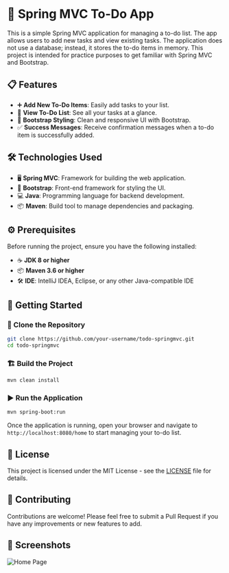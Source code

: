 # 📝 Spring MVC To-Do App

This is a simple Spring MVC application for managing a to-do list. The app allows users to add new tasks and view existing tasks. The application does not use a database; instead, it stores the to-do items in memory. This project is intended for practice purposes to get familiar with Spring MVC and Bootstrap.

## 📋 Features

- ➕ **Add New To-Do Items**: Easily add tasks to your list.
- 👀 **View To-Do List**: See all your tasks at a glance.
- 🎨 **Bootstrap Styling**: Clean and responsive UI with Bootstrap.
- ✅ **Success Messages**: Receive confirmation messages when a to-do item is successfully added.

## 🛠️ Technologies Used

- 🖥️ **Spring MVC**: Framework for building the web application.
- 🎨 **Bootstrap**: Front-end framework for styling the UI.
- 💻 **Java**: Programming language for backend development.
- 📦 **Maven**: Build tool to manage dependencies and packaging.

## ⚙️ Prerequisites

Before running the project, ensure you have the following installed:

- ☕ **JDK 8 or higher**
- 📦 **Maven 3.6 or higher**
- 🛠️ **IDE**: IntelliJ IDEA, Eclipse, or any other Java-compatible IDE

## 🚀 Getting Started

### 📂 Clone the Repository

```bash
git clone https://github.com/your-username/todo-springmvc.git
cd todo-springmvc
```

### 🏗️ Build the Project

```bash
mvn clean install
```

### ▶️ Run the Application

```bash
mvn spring-boot:run
```

Once the application is running, open your browser and navigate to `http://localhost:8080/home` to start managing your to-do list.

## 📄 License

This project is licensed under the MIT License - see the [LICENSE](LICENSE) file for details.

## 🤝 Contributing

Contributions are welcome! Please feel free to submit a Pull Request if you have any improvements or new features to add.

## 📸 Screenshots

![Home Page](path/to/your/screenshot.png)
